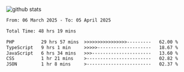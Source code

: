 
![github stats](https://github-readme-stats.vercel.app/api?username=realmahd1&show_icons=true&theme=codeSTACKr&hide_rank=true&count_private=true)

<!--START_SECTION:waka-->

```txt
From: 06 March 2025 - To: 05 April 2025

Total Time: 48 hrs 19 mins

PHP          29 hrs 57 mins  >>>>>>>>>>>>>>>>---------   62.00 %
TypeScript   9 hrs 1 min     >>>>>--------------------   18.67 %
JavaScript   6 hrs 34 mins   >>>----------------------   13.60 %
CSS          1 hr 21 mins    >------------------------   02.82 %
JSON         1 hr 8 mins     >------------------------   02.37 %
```

<!--END_SECTION:waka-->
